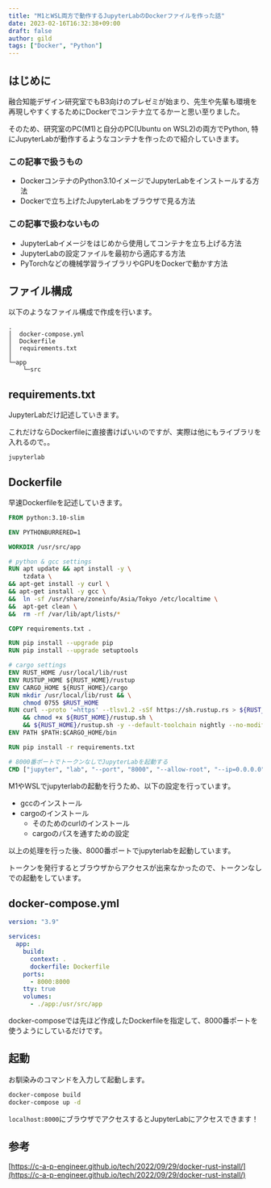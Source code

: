 ```yaml
---
title: "M1とWSL両方で動作するJupyterLabのDockerファイルを作った話"
date: 2023-02-16T16:32:38+09:00
draft: false
author: gild
tags: ["Docker", "Python"]
---
```


## はじめに
融合知能デザイン研究室でもB3向けのプレゼミが始まり、先生や先輩も環境を再現しやすくするためにDockerでコンテナ立てるかーと思い至りました。

そのため、研究室のPC(M1)と自分のPC(Ubuntu on WSL2)の両方でPython, 特にJupyterLabが動作するようなコンテナを作ったので紹介していきます。

### この記事で扱うもの
- DockerコンテナのPython3.10イメージでJupyterLabをインストールする方法
- Dockerで立ち上げたJupyterLabをブラウザで見る方法

### この記事で扱わないもの
- JupyterLabイメージをはじめから使用してコンテナを立ち上げる方法
- JupyterLabの設定ファイルを最初から適応する方法
- PyTorchなどの機械学習ライブラリやGPUをDockerで動かす方法

## ファイル構成
以下のようなファイル構成で作成を行います。
```
.
│  docker-compose.yml
│  Dockerfile
│  requirements.txt
│
└─app
    └─src
```

## requirements.txt

JupyterLabだけ記述していきます。

これだけならDockerfileに直接書けばいいのですが、実際は他にもライブラリを入れるので。。
```text {linenos=true, linenostart=1, name="requirements.txt"}
jupyterlab
```

## Dockerfile

早速Dockerfileを記述していきます。
```Dockerfile {linenos=true, linenostart=1,name="Dockerfile"}
FROM python:3.10-slim

ENV PYTHONBURRERED=1

WORKDIR /usr/src/app

# python & gcc settings
RUN apt update && apt install -y \
    tzdata \
&& apt-get install -y curl \
&& apt-get install -y gcc \
&&  ln -sf /usr/share/zoneinfo/Asia/Tokyo /etc/localtime \
&&  apt-get clean \
&&  rm -rf /var/lib/apt/lists/*

COPY requirements.txt .

RUN pip install --upgrade pip
RUN pip install --upgrade setuptools

# cargo settings
ENV RUST_HOME /usr/local/lib/rust
ENV RUSTUP_HOME ${RUST_HOME}/rustup
ENV CARGO_HOME ${RUST_HOME}/cargo
RUN mkdir /usr/local/lib/rust && \
    chmod 0755 $RUST_HOME
RUN curl --proto '=https' --tlsv1.2 -sSf https://sh.rustup.rs > ${RUST_HOME}/rustup.sh \
    && chmod +x ${RUST_HOME}/rustup.sh \
    && ${RUST_HOME}/rustup.sh -y --default-toolchain nightly --no-modify-path
ENV PATH $PATH:$CARGO_HOME/bin

RUN pip install -r requirements.txt

# 8000番ポートでトークンなしでJupyterLabを起動する
CMD ["jupyter", "lab", "--port", "8000", "--allow-root", "--ip=0.0.0.0", "--LabApp.token=''"]
```

M1やWSLでjupyterlabの起動を行うため、以下の設定を行っています。

- gccのインストール
- cargoのインストール
    - そのためのcurlのインストール
    - cargoのパスを通すための設定

以上の処理を行った後、8000番ポートでjupyterlabを起動しています。

トークンを発行するとブラウザからアクセスが出来なかったので、トークンなしでの起動をしています。

## docker-compose.yml

```yaml {linenos=true, linenostart=1,name="docker-compose.yml"}
version: "3.9"

services:
  app:
    build:
      context: .
      dockerfile: Dockerfile
    ports:
      - 8000:8000
    tty: true
    volumes:
      - ./app:/usr/src/app
```

docker-composeでは先ほど作成したDockerfileを指定して、8000番ポートを使うようにしているだけです。

## 起動
お馴染みのコマンドを入力して起動します。

```bash {linenos=true, linenostart=1}
docker-compose build
docker-compose up -d
```

`localhost:8000`にブラウザでアクセスするとJupyterLabにアクセスできます！

## 参考
[https://c-a-p-engineer.github.io/tech/2022/09/29/docker-rust-install/](https://c-a-p-engineer.github.io/tech/2022/09/29/docker-rust-install/)